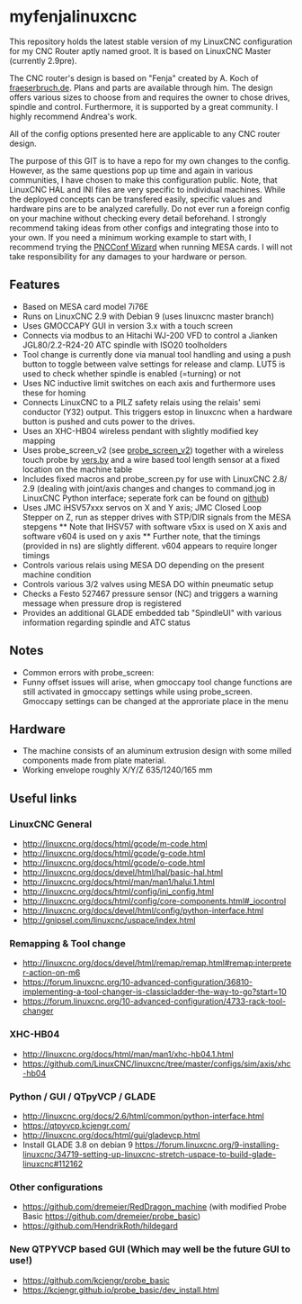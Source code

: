 # myfenjalinuxcnc
This repository holds the latest stable version of my LinuxCNC configuration for my CNC Router aptly named groot. It is based on LinuxCNC Master (currently 2.9pre).

The CNC router's design is based on "Fenja" created by A. Koch of [fraeserbruch.de](https://fraeserbruch.de/ "Fenja's home"). Plans and parts are available through him. The design offers various sizes to choose from and requires the owner to chose drives, spindle and control. Furthermore, it is supported by a great community. I highly recommend Andrea's work.

All of the config options presented here are applicable to any CNC router design.

The purpose of this GIT is to have a repo for my own changes to the config. However, as the same questions pop up time and again in various communities, I have chosen to make this configuration public. Note, that LinuxCNC HAL and INI files are very specific to individual machines. While the deployed concepts can be transfered easily, specific values and hardware pins are to be analyzed carefully. Do not ever run a foreign config on your machine without checking every detail beforehand. I strongly recommend taking ideas from other configs and integrating those into to your own. If you need a minimum working example to start with, I recommend trying the [PNCConf Wizard](http://linuxcnc.org/docs/html/config/pncconf.html) when running MESA cards. I will not take responsibility for any damages to your hardware or person.

## Features
* Based on MESA card model 7i76E
* Runs on LinuxCNC 2.9 with Debian 9 (uses linuxcnc master branch)
* Uses GMOCCAPY GUI in version 3.x with a touch screen
* Connects via modbus to an Hitachi WJ-200 VFD to control a Jianken JGL80/2.2-R24-20 ATC spindle with ISO20 toolholders
* Tool change is currently done via manual tool handling and using a push button to toggle between valve settings for release and clamp. LUT5 is used to check whether spindle is enabled (=turning) or not
* Uses NC inductive limit switches on each axis and furthermore uses these for homing
* Connects LinuxCNC to a PILZ safety relais using the relais' semi conductor (Y32) output. This triggers estop in linuxcnc when a hardware button is pushed and cuts power to the drives.  
* Uses an XHC-HB04 wireless pendant with slightly modified key mapping
* Uses probe_screen_v2 (see [probe_screen_v2](https://github.com/verser-git/probe_screen_v2)) together with a wireless touch probe by [vers.by](https://vers.by/en) and a wire based tool length sensor at a fixed location on the machine table
* Includes fixed macros and probe_screen.py for use with LinuxCNC 2.8/ 2.9 (dealing with joint/axis changes and changes to command.jog in LinuxCNC Python interface; seperate fork can be found on [github](https://github.com/GuiHue/probe_screen_v2))
* Uses JMC iHSV57xxx servos on X and Y axis; JMC Closed Loop Stepper on Z, run as stepper drives with STP/DIR signals from the MESA stepgens
** Note that IHSV57 with software v5xx is used on X axis and software v604 is used on y axis
** Further note, that the timings (provided in ns) are slightly different. v604 appears to require longer timings
* Controls various relais using MESA DO depending on the present machine condition
* Controls various 3/2 valves using  MESA DO within pneumatic setup
* Checks a Festo 527467 pressure sensor (NC) and triggers a warning message when pressure drop is registered
* Provides an additional GLADE embedded tab "SpindleUI" with various information regarding spindle and ATC status

## Notes
* Common errors with probe_screen:
* Funny offset issues will arise, when gmoccapy tool change functions are still activated in gmoccapy settings while using probe_screen. Gmoccapy settings can be changed at the approriate place in the menu
  
## Hardware
* The machine consists of an aluminum extrusion design with some milled components made from plate material.
* Working envelope roughly X/Y/Z 635/1240/165 mm

## Useful links
### LinuxCNC General
* http://linuxcnc.org/docs/html/gcode/m-code.html
* http://linuxcnc.org/docs/html/gcode/g-code.html
* http://linuxcnc.org/docs/html/gcode/o-code.html
* http://linuxcnc.org/docs/devel/html/hal/basic-hal.html
* http://linuxcnc.org/docs/html/man/man1/halui.1.html
* http://linuxcnc.org/docs/html/config/ini_config.html
* http://linuxcnc.org/docs/html/config/core-components.html#_iocontrol
* http://linuxcnc.org/docs/devel/html/config/python-interface.html
* http://gnipsel.com/linuxcnc/uspace/index.html

### Remapping & Tool change 
* http://linuxcnc.org/docs/devel/html/remap/remap.html#remap:interpreter-action-on-m6
* https://forum.linuxcnc.org/10-advanced-configuration/36810-implementing-a-tool-changer-is-classicladder-the-way-to-go?start=10
* https://forum.linuxcnc.org/10-advanced-configuration/4733-rack-tool-changer

### XHC-HB04
* http://linuxcnc.org/docs/html/man/man1/xhc-hb04.1.html
* https://github.com/LinuxCNC/linuxcnc/tree/master/configs/sim/axis/xhc-hb04

### Python / GUI / QTpyVCP / GLADE
* http://linuxcnc.org/docs/2.6/html/common/python-interface.html
* https://qtpyvcp.kcjengr.com/
* http://linuxcnc.org/docs/html/gui/gladevcp.html
* Install GLADE 3.8 on debian 9 https://forum.linuxcnc.org/9-installing-linuxcnc/34719-setting-up-linuxcnc-stretch-uspace-to-build-glade-linuxcnc#112162

### Other configurations
* https://github.com/dremeier/RedDragon_machine (with modified Probe Basic https://github.com/dremeier/probe_basic)
* https://github.com/HendrikRoth/hildegard

### New QTPYVCP based GUI (Which may well be the future GUI to use!)
* https://github.com/kcjengr/probe_basic
* https://kcjengr.github.io/probe_basic/dev_install.html

